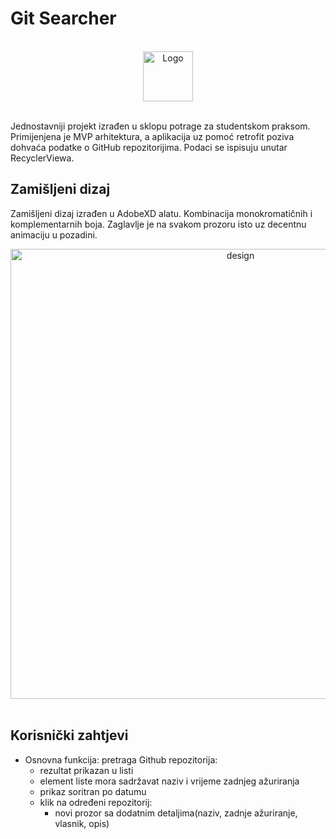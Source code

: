 # Git Searcher

<br />
<div align="center">
  <a >
    <img src="https://user-images.githubusercontent.com/61595425/153286016-fff91d28-4a72-4a62-8cce-20e95a5a5f45.svg" alt="Logo" width="80" height="80">
  </a>
  </br>
   </br>
</div>

Jednostavniji projekt izrađen u sklopu potrage za studentskom praksom. Primijenjena je MVP arhitektura, a aplikacija uz pomoć retrofit poziva dohvaća podatke o GitHub repozitorijima. Podaci se ispisuju unutar RecyclerViewa.

## Zamišljeni dizaj

Zamišljeni dizaj izrađen u AdobeXD alatu. Kombinacija monokromatičnih i komplementarnih boja. Zaglavlje je na svakom prozoru isto uz decentnu animaciju u pozadini.

<div align="center">
  <a >
    <img width="720" alt="design" src="https://user-images.githubusercontent.com/61595425/153285184-6955ca24-9b4e-4454-9391-865f2acfbfff.png">
  </a>
  </br>
   </br>
</div>


## Korisnički zahtjevi

* Osnovna funkcija: pretraga Github repozitorija:
  * rezultat prikazan u listi
  * element liste mora sadržavat naziv i vrijeme zadnjeg ažuriranja
  * prikaz soritran po datumu
  * klik na određeni repozitorij:
    * novi prozor sa dodatnim detaljima(naziv, zadnje ažuriranje, vlasnik, opis)
